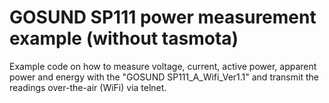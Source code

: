 # GOSUND SP111 power measurement example (without tasmota)
Example code on how to measure voltage, current, active power, apparent power and energy 
with the "GOSUND SP111_A_Wifi_Ver1.1" and transmit the readings over-the-air (WiFi) via telnet.